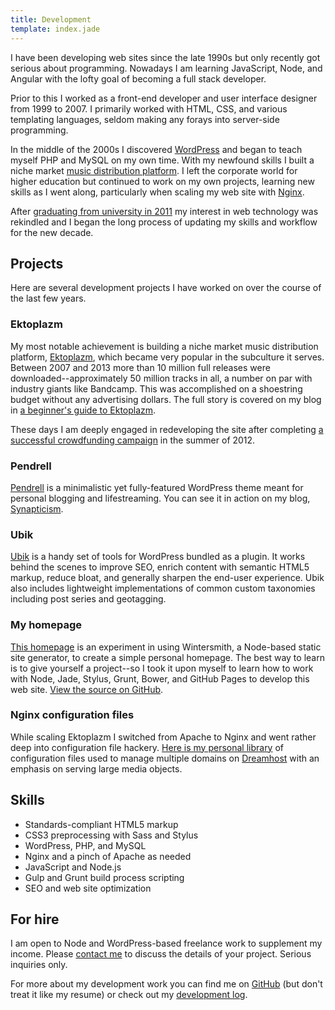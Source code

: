 ```yaml
---
title: Development
template: index.jade
---
```


I have been developing web sites since the late 1990s but only recently got serious about programming. Nowadays I am learning JavaScript, Node, and Angular with the lofty goal of becoming a full stack developer.

Prior to this I worked as a front-end developer and user interface designer from 1999 to 2007. I primarily worked with HTML, CSS, and various templating languages, seldom making any forays into server-side programming.

In the middle of the 2000s I discovered [WordPress](http://wordpress.org) and began to teach myself PHP and MySQL on my own time. With my newfound skills I built a niche market [music distribution platform](#ektoplazm). I left the corporate world for higher education but continued to work on my own projects, learning new skills as I went along, particularly when scaling my web site with [Nginx](#nginx).

After [graduating from university in 2011](/biography#education) my interest in web technology was rekindled and I began the long process of updating my skills and workflow for the new decade.

## Projects

Here are several development projects I have worked on over the course of the last few years.

### <a name="ektoplazm"></a>Ektoplazm

My most notable achievement is building a niche market music distribution platform, [Ektoplazm](http://www.ektoplazm.com), which became very popular in the subculture it serves. Between 2007 and 2013 more than 10 million full releases were downloaded--approximately 50 million tracks in all, a number on par with industry giants like Bandcamp. This was accomplished on a shoestring budget without any advertising dollars. The full story is covered on my blog in [a beginner's guide to Ektoplazm](http://synapticism.com/a-beginners-guide-to-ektoplazm/).

These days I am deeply engaged in redeveloping the site after completing [a successful crowdfunding campaign](http://www.indiegogo.com/ektoplazm-2012) in the summer of 2012.

### <a name="pendrell"></a>Pendrell

[Pendrell](https://github.com/synapticism/pendrell) is a minimalistic yet fully-featured WordPress theme meant for personal blogging and lifestreaming. You can see it in action on my blog, [Synapticism](http://synapticism.com).

### <a name="ubik"></a>Ubik

[Ubik](https://github.com/synapticism/ubik) is a handy set of tools for WordPress bundled as a plugin. It works behind the scenes to improve SEO, enrich content with semantic HTML5 markup, reduce bloat, and generally sharpen the end-user experience. Ubik also includes lightweight implementations of common custom taxonomies including post series and geotagging.

### <a name="homepage"></a>My homepage

[This homepage](http://alexandersynaptic.com) is an experiment in using Wintersmith, a Node-based static site generator, to create a simple personal homepage. The best way to learn is to give yourself a project--so I took it upon myself to learn how to work with Node, Jade, Stylus, Grunt, Bower, and GitHub Pages to develop this web site. [View the source on GitHub](https://github.com/synapticism/alexandersynaptic.com).

### <a name="nginx"></a>Nginx configuration files

While scaling Ektoplazm I switched from Apache to Nginx and went rather deep into configuration file hackery. [Here is my personal library](https://github.com/synapticism/nginx-config) of configuration files used to manage multiple domains on [Dreamhost](http://www.dreamhost.com) with an emphasis on serving large media objects.

## Skills

- Standards-compliant HTML5 markup
- CSS3 preprocessing with Sass and Stylus
- WordPress, PHP, and MySQL
- Nginx and a pinch of Apache as needed
- JavaScript and Node.js
- Gulp and Grunt build process scripting
- SEO and web site optimization

## For hire

I am open to Node and WordPress-based freelance work to supplement my income. Please [contact me](/connect) to discuss the details of your project. Serious inquiries only.

For more about my development work you can find me on [GitHub](https://github.com/synapticism) (but don't treat it like my resume) or check out my [development log](http://synapticism.com/c/development).
